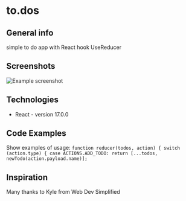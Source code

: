 # to.dos

## General info

simple to do app with React hook UseReducer

## Screenshots

![Example screenshot](./screenshot.png)

## Technologies

- React - version 17.0.0

## Code Examples

Show examples of usage:
`function reducer(todos, action) { switch (action.type) { case ACTIONS.ADD_TODO: return [...todos, newTodo(action.payload.name)];`

## Inspiration

Many thanks to Kyle from Web Dev Simplified
